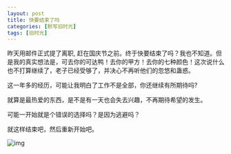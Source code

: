 ```yaml
---
layout: post
title: 快要结束了吗
categories: [默写旧时光]
tags: [旧时光]
---
```


昨天用邮件正式提了离职, 赶在国庆节之前。终于快要结束了吗？我也不知道。但是我的真实想法是，可去你的可达鸭！去你的甲方！去你的七种颜色！这次说什么也不打算继续了，老子已经受够了，并决心不再听他们的忽悠和蛊惑。

这一年多的经历，可能让我明白了工作不是全部，你还继续有所期待吗?

就算是最热爱的东西，是不是有一天也会失去兴趣，不再期待希望的发生。

可能一开始就是个错误的选择吗？是因为逃避吗？

就这样结束吧，然后重新开始吧。

![img](https://s3-img.meituan.net/v1/mss_3d027b52ec5a4d589e68050845611e68/ff/n0/0j/9p/7h_42086.jpg@596w_1l.jpg)

